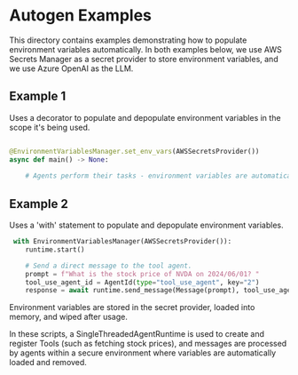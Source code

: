 # Autogen Examples

This directory contains examples demonstrating how to populate environment variables automatically.
In both examples below, we use AWS Secrets Manager as a secret provider to store environment variables, and we use Azure OpenAI as the LLM.

## Example 1

Uses a decorator to populate and depopulate environment variables in the scope it's being used.

```python

@EnvironmentVariablesManager.set_env_vars(AWSSecretsProvider())
async def main() -> None:
    
    # Agents perform their tasks - environment variables are automatically populated and depopulated

```

## Example 2

Uses a 'with' statement to populate and depopulate environment variables.

```python
 with EnvironmentVariablesManager(AWSSecretsProvider()):   
    runtime.start()

    # Send a direct message to the tool agent.
    prompt = f"What is the stock price of NVDA on 2024/06/01? "
    tool_use_agent_id = AgentId(type="tool_use_agent", key="2")
    response = await runtime.send_message(Message(prompt), tool_use_agent_id)
```

Environment variables are stored in the secret provider, loaded into memory, and wiped after usage.

In these scripts, a SingleThreadedAgentRuntime is used to create and register Tools (such as fetching stock prices), 
and messages are processed by agents within a secure environment where variables are automatically loaded and removed.